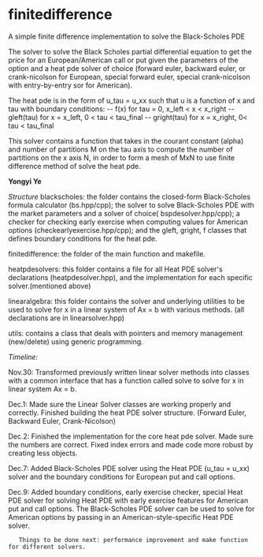 finitedifference
================

A simple finite difference implementation to solve the Black-Scholes PDE

The solver to solve the Black Scholes partial differential equation to get the price for
an European/American call or put given the parameters of the option and a heat pde solver
of choice (forward euler, backward euler, or crank-nicolson for European, 
special forward euler, special crank-nicolson with entry-by-entry sor for American).

The heat pde is in the form of u_tau = u_xx such that u is a function of x and tau with
boundary conditions:
-- f(x) for tau = 0, x_left < x < x_right
-- gleft(tau) for x = x_left, 0 < tau < tau_final
-- gright(tau) for x = x_right, 0< tau < tau_final

This solver contains a function that takes in the courant constant (alpha) and number of
partitions M on the tau axis to compute the number of partitions on the x axis N, in
order to form a mesh of MxN to use finite difference method of solve the heat pde.

__Yongyi Ye__


*Structure*
blackscholes: the folder contains the closed-form Black-Scholes formula calculator (bs.hpp/cpp); the solver to solve
              Black-Scholes PDE with the market parameters and a solver of choice( bspdesolver.hpp/cpp); a checker for checking
              early exercise when computing values for American options (checkearlyexercise.hpp/cpp); and the gleft, gright, f
              classes that defines boundary conditions for the heat pde.

finitedifference: the folder of the main function and makefile.

heatpdesolvers: this folder contains a file for all Heat PDE solver's declarations (heatpdesolver.hpp), 
                and the implementation for each specific solver.(mentioned above)

linearalgebra: this folder contains the solver and underlying utilities to be used to solve for x in a linear system of
               Ax = b with various methods. (all declarations are in linearsolver.hpp)

utils: contains a class that deals with pointers and memory management (new/delete) using generic programming.


*Timeline:*

Nov.30: Transformed previously written linear solver methods into classes with a common interface
        that has a function called solve to solve for x in linear system Ax = b.

Dec.1: Made sure the Linear Solver classes are working properly and correctly.
       Finished building the heat PDE solver structure. (Forward Euler, Backward Euler, Crank-Nicolson)

Dec.2: Finished the implementation for the core heat pde solver. Made sure the numbers are correct.
       Fixed index errors and made code more robust by creating less objects.

Dec.7: Added Black-Scholes PDE solver using the Heat PDE (u_tau = u_xx) solver and the boundary conditions
       for European put and call options.

Dec.9: Added boundary conditions, early exercise checker, special Heat PDE solver for solving Heat PDE with
       early exercise features for American put and call options. The Black-Scholes PDE solver can be used
       to solve for American options by passing in an American-style-specific Heat PDE solver.


       Things to be done next: performance improvement and make function for different solvers.
